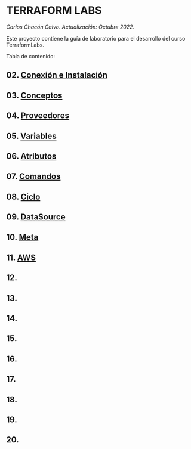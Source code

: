 # TERRAFORM LABS <!-- omit in TOC -->
*Carlos Chacón Calvo. Actualización: Octubre 2022.*

Este proyecto contiene la guía de laboratorio para el desarrollo del curso TerraformLabs. <!-- omit in TOC -->

Tabla de contenido:

## 02. [Conexión e Instalación](./01.Instalación.md)
## 03. [Conceptos](./03.Conceptos.md)
## 04. [Proveedores](./04.Proveedores.md)
## 05. [Variables](./05.Variables%20Input.md)
## 06. [Atributos](./06.Atributos.md)
## 07. [Comandos](./07.Comandos.md)
## 08. [Ciclo](./08.Ciclo.md)
## 09. [DataSource](./09.Data.md)
## 10. [Meta](./10.Meta.md)
## 11. [AWS](./11.AWS.md)
## 12. []()
## 13. []()
## 14. []()
## 15. []()
## 16. []()
## 17. []()
## 18. []()
## 19. []()
## 20. []()
